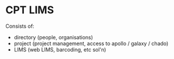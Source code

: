 # CPT LIMS

Consists of:

- directory (people, organisations)
- project (project management, access to apollo / galaxy / chado)
- LIMS (web LIMS, barcoding, etc sol'n)

